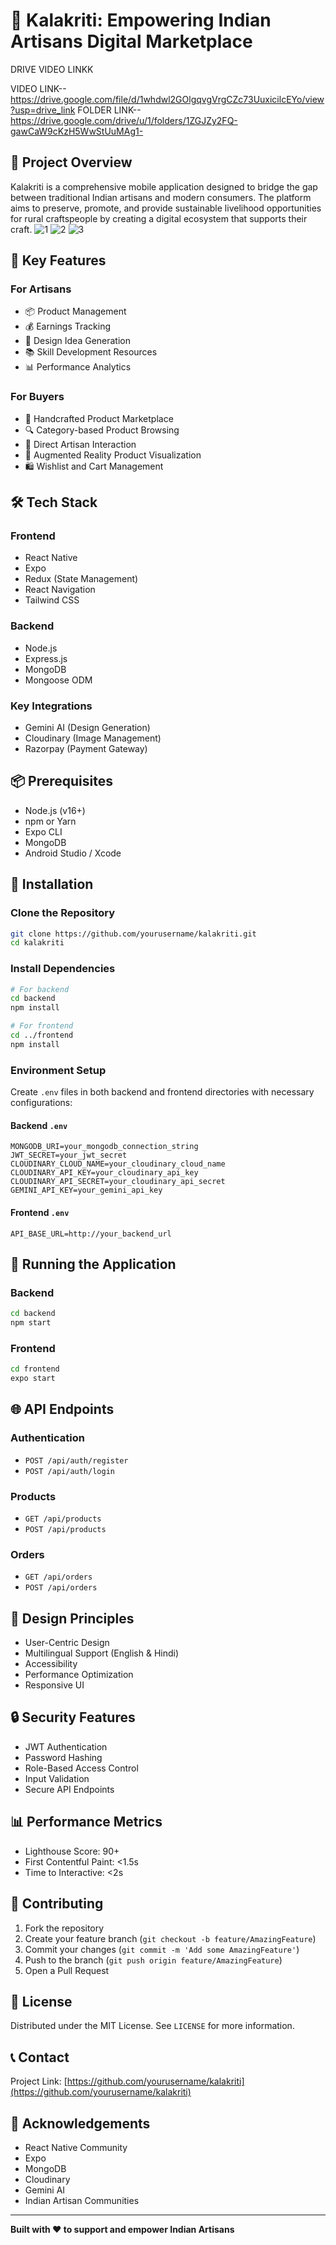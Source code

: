 # 🏺 Kalakriti: Empowering Indian Artisans Digital Marketplace
DRIVE VIDEO LINKK

VIDEO LINK--  https://drive.google.com/file/d/1whdwl2GOlgqvgVrgCZc73UuxicilcEYo/view?usp=drive_link
FOLDER LINK--  https://drive.google.com/drive/u/1/folders/1ZGJZy2FQ-gawCaW9cKzH5WwStUuMAg1-
## 🌟 Project Overview

Kalakriti is a comprehensive mobile application designed to bridge the gap between traditional Indian artisans and modern consumers. The platform aims to preserve, promote, and provide sustainable livelihood opportunities for rural craftspeople by creating a digital ecosystem that supports their craft.
![1](https://github.com/user-attachments/assets/c3171b8e-9489-49db-bf89-0a020537b602)
![2](https://github.com/user-attachments/assets/e0d02588-3341-42af-a4b3-da02868f333d)
![3](https://github.com/user-attachments/assets/c7c0477a-be14-4e34-a1a4-1a5b9984d986)


## 🚀 Key Features

### For Artisans
- 📦 Product Management
- 💰 Earnings Tracking
- 🎨 Design Idea Generation
- 📚 Skill Development Resources
- 📊 Performance Analytics

### For Buyers
- 🛒 Handcrafted Product Marketplace
- 🔍 Category-based Product Browsing
- 🤝 Direct Artisan Interaction
- 📱 Augmented Reality Product Visualization
- 🛍️ Wishlist and Cart Management

## 🛠 Tech Stack

### Frontend
- React Native
- Expo
- Redux (State Management)
- React Navigation
- Tailwind CSS

### Backend
- Node.js
- Express.js
- MongoDB
- Mongoose ODM

### Key Integrations
- Gemini AI (Design Generation)
- Cloudinary (Image Management)
- Razorpay (Payment Gateway)

## 📦 Prerequisites

- Node.js (v16+)
- npm or Yarn
- Expo CLI
- MongoDB
- Android Studio / Xcode

## 🔧 Installation

### Clone the Repository
```bash
git clone https://github.com/yourusername/kalakriti.git
cd kalakriti
```

### Install Dependencies
```bash
# For backend
cd backend
npm install

# For frontend
cd ../frontend
npm install
```

### Environment Setup
Create `.env` files in both backend and frontend directories with necessary configurations:

#### Backend `.env`
```
MONGODB_URI=your_mongodb_connection_string
JWT_SECRET=your_jwt_secret
CLOUDINARY_CLOUD_NAME=your_cloudinary_cloud_name
CLOUDINARY_API_KEY=your_cloudinary_api_key
CLOUDINARY_API_SECRET=your_cloudinary_api_secret
GEMINI_API_KEY=your_gemini_api_key
```

#### Frontend `.env`
```
API_BASE_URL=http://your_backend_url
```

## 🚀 Running the Application

### Backend
```bash
cd backend
npm start
```

### Frontend
```bash
cd frontend
expo start
```

## 🌐 API Endpoints

### Authentication
- `POST /api/auth/register`
- `POST /api/auth/login`

### Products
- `GET /api/products`
- `POST /api/products`

### Orders
- `GET /api/orders`
- `POST /api/orders`

## 🎨 Design Principles

- User-Centric Design
- Multilingual Support (English & Hindi)
- Accessibility
- Performance Optimization
- Responsive UI

## 🔒 Security Features

- JWT Authentication
- Password Hashing
- Role-Based Access Control
- Input Validation
- Secure API Endpoints

## 📊 Performance Metrics

- Lighthouse Score: 90+
- First Contentful Paint: <1.5s
- Time to Interactive: <2s

## 🤝 Contributing

1. Fork the repository
2. Create your feature branch (`git checkout -b feature/AmazingFeature`)
3. Commit your changes (`git commit -m 'Add some AmazingFeature'`)
4. Push to the branch (`git push origin feature/AmazingFeature`)
5. Open a Pull Request

## 📄 License

Distributed under the MIT License. See `LICENSE` for more information.

## 📞 Contact

Project Link: [https://github.com/yourusername/kalakriti](https://github.com/yourusername/kalakriti)

## 🙏 Acknowledgements

- React Native Community
- Expo
- MongoDB
- Cloudinary
- Gemini AI
- Indian Artisan Communities

---

**Built with ❤️ to support and empower Indian Artisans**
